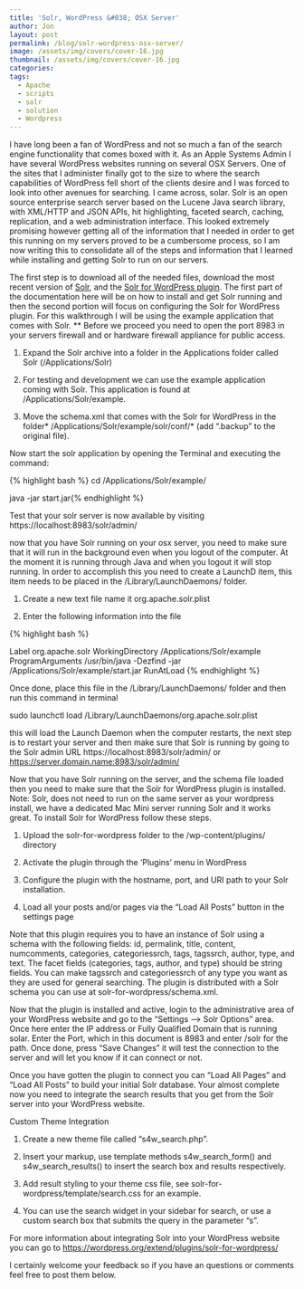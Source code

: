 ```yaml
---
title: 'Solr, WordPress &#038; OSX Server'
author: Jon
layout: post
permalink: /blog/solr-wordpress-osx-server/
image: /assets/img/covers/cover-16.jpg
thumbnail: /assets/img/covers/cover-16.jpg
categories:
tags:
  - Apache
  - scripts
  - solr
  - solution
  - Wordpress
---
```

I have long been a fan of WordPress and not so much a fan of the search engine functionality that comes boxed with it. As an Apple Systems Admin I have several WordPress websites running on several OSX Servers. One of the sites that I administer finally got to the size to where the search capabilities of WordPress fell short of the clients desire and I was forced to look into other avenues for searching. I came across, solar. Solr is an open source enterprise search server based on the Lucene Java search library, with XML/HTTP and JSON APIs, hit highlighting, faceted search, caching, replication, and a web administration interface. This looked extremely promising however getting all of the information that I needed in order to get this running on my servers proved to be a cumbersome process, so I am now writing this to consolidate all of the steps and information that I learned while installing and getting Solr to run on our servers.

The first step is to download all of the needed files, download the most recent version of [Solr][1], and the [Solr for WordPress plugin][2]. The first part of the documentation here will be on how to install and get Solr running and then the second portion will focus on configuring the Solr for WordPress plugin. For this walkthrough I will be using the example application that comes with Solr. ** Before we proceed you need to open the port 8983 in your servers firewall and or hardware firewall appliance for public access.

1. Expand the Solr archive into a folder in the Applications folder called Solr (/Applications/Solr)

2. For testing and development we can use the example application coming with Solr. This application is found at /Applications/Solr/example.

3. Move the schema.xml that comes with the Solr for WordPress in the folder\* /Applications/Solr/example/solr/conf/\* (add &#8220;.backup&#8221; to the original file).

Now start the solr application by opening the Terminal and executing the command:

{% highlight bash %}
cd /Applications/Solr/example/

java -jar start.jar{% endhighlight %}

Test that your solr server is now available by visiting https://localhost:8983/solr/admin/

now that you have Solr running on your osx server, you need to make sure that it will run in the background even when you logout of the computer. At the moment it is running through Java and when you logout it will stop running. In order to accomplish this you need to create a LaunchD item, this item needs to be placed in the /Library/LaunchDaemons/ folder.

1. Create a new text file name it org.apache.solr.plist

2. Enter the following information into the file 

{% highlight bash %}
<?xml version="1.0" encoding="UTF-8"?>
<!DOCTYPE plist PUBLIC -//Apple Computer//DTD PLIST 1.0//EN https://www.apple.com/DTDs/PropertyList-1.0.dtd >
<plist version="1.0">
   <dict>
      <key>Label</key>
      <string>org.apache.solr</string>
      <key>WorkingDirectory</key>
      <string>/Applications/Solr/example</string>
      <key>ProgramArguments</key>
      <array>
         <string>/usr/bin/java</string>
         <string>-Dezfind</string>
         <string>-jar</string>
         <string>/Applications/Solr/example/start.jar</string>
      </array>
      <key>RunAtLoad</key>
      <true />
   </dict>
</plist>
{% endhighlight %}

Once done, place this file in the /Library/LaunchDaemons/ folder and then run this command in terminal

sudo launchctl load /Library/LaunchDaemons/org.apache.solr.plist

this will load the Launch Daemon when the computer restarts, the next step is to restart your server and then make sure that Solr is running by going to the Solr admin URL https://localhost:8983/solr/admin/ or https://server.domain.name:8983/solr/admin/

Now that you have Solr running on the server, and the schema file loaded then you need to make sure that the Solr for WordPress plugin is installed. Note: Solr, does not need to run on the same server as your wordpress install, we have a dedicated Mac Mini server running Solr and it works great. To install Solr for WordPress follow these steps.

1. Upload the solr-for-wordpress folder to the /wp-content/plugins/ directory

2. Activate the plugin through the &#8216;Plugins&#8217; menu in WordPress

3. Configure the plugin with the hostname, port, and URI path to your Solr installation.

4. Load all your posts and/or pages via the &#8220;Load All Posts&#8221; button in the settings page

Note that this plugin requires you to have an instance of Solr using a schema with the following fields: id, permalink, title, content, numcomments, categories, categoriessrch, tags, tagssrch, author, type, and text. The facet fields (categories, tags, author, and type) should be string fields. You can make tagssrch and categoriessrch of any type you want as they are used for general searching. The plugin is distributed with a Solr schema you can use at solr-for-wordpress/schema.xml.

Now that the plugin is installed and active, login to the administrative area of your WordPress website and go to the &#8220;Settings &#8211;> Solr Options&#8221; area. Once here enter the IP address or Fully Qualified Domain that is running solar. Enter the Port, which in this document is 8983 and enter /solr for the path. Once done, press &#8220;Save Changes&#8221; it will test the connection to the server and will let you know if it can connect or not.

Once you have gotten the plugin to connect you can &#8220;Load All Pages&#8221; and &#8220;Load All Posts&#8221; to build your initial Solr database. Your almost complete now you need to integrate the search results that you get from the Solr server into your WordPress website.

Custom Theme Integration

1. Create a new theme file called &#8220;s4w_search.php&#8221;.

2. Insert your markup, use template methods s4w\_search\_form() and s4w\_search\_results() to insert the search box and results respectively.

3. Add result styling to your theme css file, see solr-for-wordpress/template/search.css for an example.

4. You can use the search widget in your sidebar for search, or use a custom search box that submits the query in the parameter &#8220;s&#8221;.

For more information about integrating Solr into your WordPress website you can go to https://wordpress.org/extend/plugins/solr-for-wordpress/

I certainly welcome your feedback so if you have an questions or comments feel free to post them below.



 [1]: https://drupal.org/project/apachesolr
 [2]: https://wordpress.org/extend/plugins/solr-for-wordpress/